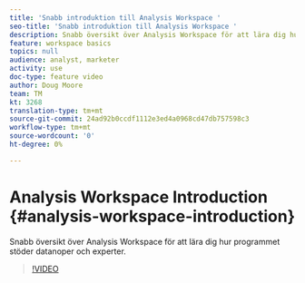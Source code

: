 ```yaml
---
title: 'Snabb introduktion till Analysis Workspace '
seo-title: 'Snabb introduktion till Analysis Workspace '
description: Snabb översikt över Analysis Workspace för att lära dig hur programmet stöder datanoper och experter.
feature: workspace basics
topics: null
audience: analyst, marketer
activity: use
doc-type: feature video
author: Doug Moore
team: TM
kt: 3268
translation-type: tm+mt
source-git-commit: 24ad92b0ccdf1112e3ed4a0968cd47db757598c3
workflow-type: tm+mt
source-wordcount: '0'
ht-degree: 0%

---
```



# Analysis Workspace Introduction {#analysis-workspace-introduction}

Snabb översikt över Analysis Workspace för att lära dig hur programmet stöder datanoper och experter.

>[!VIDEO](https://video.tv.adobe.com/v/28165/?quality=12)
